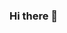 ### Hi there 👋

<!--
**vshulman25/vshulman25** is a ✨ _special_ ✨ repository because its `README.md` (this file) appears on your GitHub profile.

Here are some ideas to get you started:

- 🔭 I’m currently working on developing my portfolio and adding to my GitHub.
- 🌱 I’m currently learning anything I can about React and databases.
- 👯 I’m looking to collaborate on fun projects and assisting others where I can.
- 🤔 I’m looking for help with my job search - I am ready to rejoin the workforce with my coding skills and marketing background.
- 💬 Ask me about ... anything! I am open to sharing my story!
- 📫 How to reach me: https://vsw0525.netlify.app/
- 😄 Pronouns: she/her, please!
- ⚡ Fun fact: I am the proud owner of over 70 house plants, lets talk leafs!
-->
